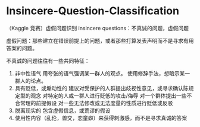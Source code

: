 # Insincere-Question-Classification
（Kaggle 竞赛）虚假问题识别
insincere questions：不真诚的问题，虚假问题

虚假问题：那些建立在错误前提上的问题，或者那些打算发表声明而不是寻求有用答案的问题。

不真诚的问题往往有一些共同特征：
1. 非中性语气
用夸张的语气强调某一群人的观点。
使用修辞手法，想暗示某一群人的论点。
2. 具有贬低，或煽动性的
建议对受保护的人群提出歧视性意见，或寻求确认陈规定型的观念
对特定的人或一群人进行贬低的攻击/侮辱
对一个群体提出一些不合常理的前提假设
对一些无法修改或无法度量的性质进行贬低或反驳
3. 脱离现实的
包含虚假信息，或荒谬的假设
4. 使用性内容（乱伦，兽交，恋童癖）来获得刺激感，而不是寻求真诚的答案
